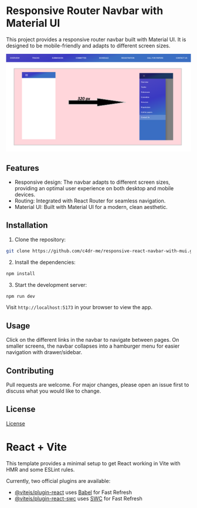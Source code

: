 # Responsive Router Navbar with Material UI

This project provides a responsive router navbar built with Material UI. It is designed to be mobile-friendly and adapts to different screen sizes.

![Navbar](./images/Navbar.png)

## Features

- Responsive design: The navbar adapts to different screen sizes, providing an optimal user experience on both desktop and mobile devices.
- Routing: Integrated with React Router for seamless navigation.
- Material UI: Built with Material UI for a modern, clean aesthetic.

## Installation

1. Clone the repository:

```bash
git clone https://github.com/c4dr-me/responsive-react-navbar-with-mui.git
```

2. Install the dependencies:

```bash
npm install
```

3. Start the development server:

```bash
npm run dev
```

Visit `http://localhost:5173` in your browser to view the app.

## Usage

Click on the different links in the navbar to navigate between pages. On smaller screens, the navbar collapses into a hamburger menu for easier navigation with drawer/sidebar.

## Contributing

Pull requests are welcome. For major changes, please open an issue first to discuss what you would like to change.

## License

[License](LICENSE)

# React + Vite

This template provides a minimal setup to get React working in Vite with HMR and some ESLint rules.

Currently, two official plugins are available:

- [@vitejs/plugin-react](https://github.com/vitejs/vite-plugin-react/blob/main/packages/plugin-react/README.md) uses [Babel](https://babeljs.io/) for Fast Refresh
- [@vitejs/plugin-react-swc](https://github.com/vitejs/vite-plugin-react-swc) uses [SWC](https://swc.rs/) for Fast Refresh
